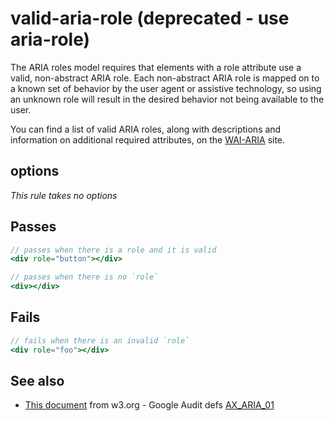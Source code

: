 # valid-aria-role (deprecated - use aria-role)

The ARIA roles model requires that elements with a role attribute use a valid,
non-abstract ARIA role. Each non-abstract ARIA role is mapped on to a known set
of behavior by the user agent or assistive technology, so using an unknown role
will result in the desired behavior not being available to the user.

You can find a list of valid ARIA roles, along with descriptions and information
on additional required attributes, on the
[WAI-ARIA](http://www.w3.org/WAI/PF/aria/roles#roles_categorization) site.


## options

*This rule takes no options*

## Passes

```jsx harmony
// passes when there is a role and it is valid
<div role="button"></div>

// passes when there is no `role`
<div></div>
```

## Fails

```jsx harmony
// fails when there is an invalid `role`
<div role="foo"></div>
```

## See also

 - [This document](https://www.w3.org/WAI/PF/aria/roles) from w3.org - Google Audit defs [AX_ARIA_01](https://github.com/GoogleChrome/accessibility-developer-tools/wiki/Audit-rules#ax_aria_01)
